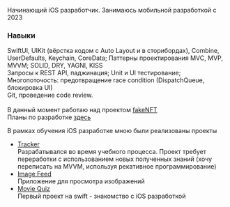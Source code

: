 Начинающий iOS разработчик. Занимаюсь мобильной разработкой с 2023 

### Навыки
SwiftUI, UIKit (вёрстка кодом с Auto Layout и в сторибордах), Combine, UserDefaults, Keychain, CoreData; Паттерны проектирования MVC, MVP, MVVM; SOLID, DRY, YAGNI, KISS
\
Запросы к REST API, паджинация; Unit и UI тестирование;
\
Многопоточость: предотвращение race condition (DispatchQueue, блокировка UI)
\
Git, проведение code review.
\
\
В данный момент работаю над проектом [fakeNFT](https://github.com/davletova/fakeNFT)
\
Планы по разработке [здесь](https://github.com/davletova/fakeNFT#roadmap)


В рамках обучения iOS разработке мною были реализованы проекты
- [Tracker](https://github.com/davletova/Tracker)
\
Разрабатывался во время учебного процесса. Проект требует переработки с использованием новых полученных знаний (хочу переписать на MVVM, используя рекативное программирование)
- [Image Feed](https://github.com/davletova/ImageFeed)
\
Приложение для просмотра изображений
- [Movie Quiz](https://github.com/davletova/MovieQuiz-ios)
\
Первый проект на swift - знакомство с iOS разработкой 
